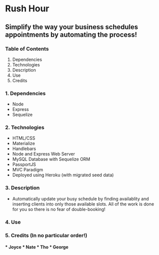 # Rush Hour
## Simplify the way your business schedules appointments by automating the process!

### Table of Contents
1. Dependencies
2. Technologies
3. Description
4. Use
5. Credits


### 1. Dependencies
* Node
* Express
* Sequelize

### 2. Technologies
* HTML/CSS
* Materialize
* Handlebars
* Node and Express Web Server
* MySQL Database with Sequelize ORM
* PassportJS
* MVC Paradigm
* Deployed using Heroku (with migrated seed data)

### 3. Description
* Automatically update your busy schedule by finding availablity and inserting clients into only those available slots. All of the work is done for you so there is no fear of double-booking!

### 4. Use

### 5. Credits (In no particular order!)
#### * Joyce * Nate * Tho * George
